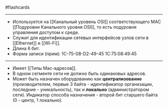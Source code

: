 #flashcards
***
- Используется на [[Канальный уровень OSI]] соответствующего MAC [[Подуровни Канального уровня OSI]], то есть подуровня управления доступом к среде.
- Служит для идентификации сетевых интерфейсов узлов сети в [[Ethernet]] и [[Wi-Fi]].
- Длина 6 бит.
- Форма записи (прим):
	1C-75-08-D2-49-45
	1C:75:08:49:45
***
- Имеет [[Типы Mac-адресов]].
- В одном сегменте сети не должно быть одинаковых адресов.
- Может быть назначен оборудованию как **централизованно** (производителем, первые 3 байта - идентификатор организации, последние - уникальность), так и **локально** (администратором сети). Индикатор способа назначения - второй бит старшего байта (0 - центр, 1 локально).
<!--SR:!2025-09-25,4,270-->